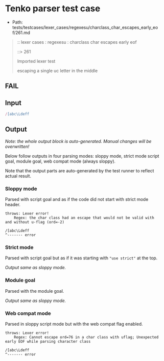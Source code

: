 # Tenko parser test case

- Path: tests/testcases/lexer_cases/regexesu/charclass_char_escapes_early_eof/261.md

> :: lexer cases : regexesu : charclass char escapes early eof
>
> ::> 261
>
> Imported lexer test
>
> escaping a single uc letter in the middle

## FAIL

## Input

`````js
/[abc\Ldeff
`````

## Output

_Note: the whole output block is auto-generated. Manual changes will be overwritten!_

Below follow outputs in four parsing modes: sloppy mode, strict mode script goal, module goal, web compat mode (always sloppy).

Note that the output parts are auto-generated by the test runner to reflect actual result.

### Sloppy mode

Parsed with script goal and as if the code did not start with strict mode header.

`````
throws: Lexer error!
    Regex: the char class had an escape that would not be valid with and without u-flag (ord=-2)

/[abc\Ldeff
^------- error
`````

### Strict mode

Parsed with script goal but as if it was starting with `"use strict"` at the top.

_Output same as sloppy mode._

### Module goal

Parsed with the module goal.

_Output same as sloppy mode._

### Web compat mode

Parsed in sloppy script mode but with the web compat flag enabled.

`````
throws: Lexer error!
    Regex: Cannot escape ord=76 in a char class with uflag; Unexpected early EOF while parsing character class

/[abc\Ldeff
^------- error
`````

